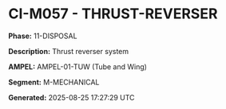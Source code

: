 # CI-M057 - THRUST-REVERSER

**Phase:** 11-DISPOSAL

**Description:** Thrust reverser system

**AMPEL:** AMPEL-01-TUW (Tube and Wing)

**Segment:** M-MECHANICAL

**Generated:** 2025-08-25 17:27:29 UTC
